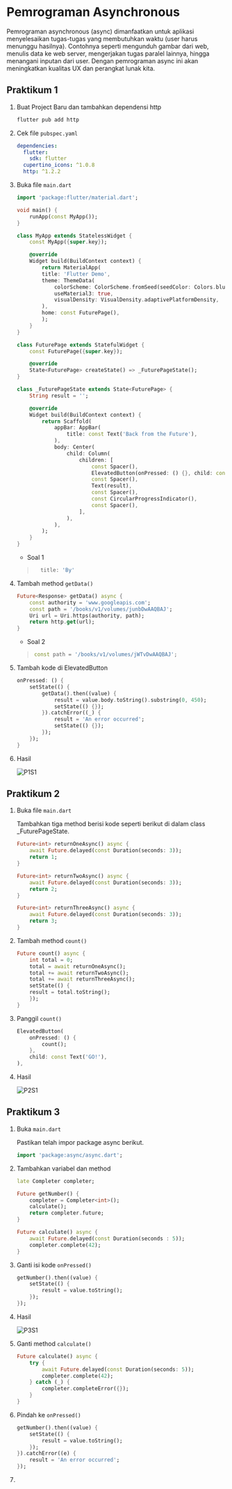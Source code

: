 # Pemrograman Asynchronous

Pemrograman asynchronous (async) dimanfaatkan untuk aplikasi menyelesaikan tugas-tugas yang membutuhkan waktu (user harus menunggu hasilnya). Contohnya seperti mengunduh gambar dari web, menulis data ke web server, mengerjakan tugas paralel lainnya, hingga menangani inputan dari user. Dengan pemrograman async ini akan meningkatkan kualitas UX dan perangkat lunak kita.

## Praktikum 1

1. Buat Project Baru dan tambahkan dependensi http

   ```bash
   flutter pub add http
   ```

2. Cek file `pubspec.yaml`

   ```yaml
   dependencies:
     flutter:
       sdk: flutter
     cupertino_icons: ^1.0.8
     http: ^1.2.2
   ```

3. Buka file `main.dart`

   ```dart
   import 'package:flutter/material.dart';

   void main() {
       runApp(const MyApp());
   }

   class MyApp extends StatelessWidget {
       const MyApp({super.key});

       @override
       Widget build(BuildContext context) {
           return MaterialApp(
           title: 'Flutter Demo',
           theme: ThemeData(
               colorScheme: ColorScheme.fromSeed(seedColor: Colors.blue),
               useMaterial3: true,
               visualDensity: VisualDensity.adaptivePlatformDensity,
           ),
           home: const FuturePage(),
           );
       }
   }

   class FuturePage extends StatefulWidget {
       const FuturePage({super.key});

       @override
       State<FuturePage> createState() => _FuturePageState();
   }

   class _FuturePageState extends State<FuturePage> {
       String result = '';

       @override
       Widget build(BuildContext context) {
           return Scaffold(
               appBar: AppBar(
                   title: const Text('Back from the Future'),
               ),
               body: Center(
                   child: Column(
                       children: [
                           const Spacer(),
                           ElevatedButton(onPressed: () {}, child: const Text('GO!')),
                           const Spacer(),
                           Text(result),
                           const Spacer(),
                           const CircularProgressIndicator(),
                           const Spacer(),
                       ],
                   ),
               ),
           );
       }
   }
   ```
    - Soal 1 
    > ```dart
    >   title: 'By'
    > ```


4. Tambah method `getData()`

   ```dart
   Future<Response> getData() async {
       const authority = 'www.googleapis.com';
       const path = '/books/v1/volumes/junbDwAAQBAJ';
       Uri url = Uri.https(authority, path);
       return http.get(url);
   }
   ```
    - Soal 2
    > ```dart
    > const path = '/books/v1/volumes/jWTvDwAAQBAJ';
    > ```
5. Tambah kode di ElevatedButton

   ```dart
   onPressed: () {
       setState(() {
           getData().then((value) {
               result = value.body.toString().substring(0, 450);
               setState(() {});
           }).catchError((_) {
               result = 'An error occurred';
               setState(() {});
           });
       });
   }
   ```

6. Hasil

   ![P1S1](img/P1S1.png)

## Praktikum 2

1. Buka file `main.dart`

   Tambahkan tiga method berisi kode seperti berikut di dalam class \_FuturePageState.

   ```dart
   Future<int> returnOneAsync() async {
       await Future.delayed(const Duration(seconds: 3));
       return 1;
   }

   Future<int> returnTwoAsync() async {
       await Future.delayed(const Duration(seconds: 3));
       return 2;
   }

   Future<int> returnThreeAsync() async {
       await Future.delayed(const Duration(seconds: 3));
       return 3;
   }
   ```

2. Tambah method `count()`

   ```dart
   Future count() async {
       int total = 0;
       total = await returnOneAsync();
       total += await returnTwoAsync();
       total += await returnThreeAsync();
       setState(() {
       result = total.toString();
       });
   }
   ```

3. Panggil `count()`

   ```dart
   ElevatedButton(
       onPressed: () {
           count();
       },
       child: const Text('GO!'),
   ),
   ```

4. Hasil

   ![P2S1](img/P2S1.png)

## Praktikum 3

1. Buka `main.dart`

   Pastikan telah impor package async berikut.

   ```dart
   import 'package:async/async.dart';
   ```

2. Tambahkan variabel dan method

   ```dart
   late Completer completer;

   Future getNumber() {
       completer = Completer<int>();
       calculate();
       return completer.future;
   }

   Future calculate() async {
       await Future.delayed(const Duration(seconds : 5));
       completer.complete(42);
   }
   ```

3. Ganti isi kode `onPressed()`

   ```dart
   getNumber().then((value) {
       setState(() {
           result = value.toString();
       });
   });
   ```

4. Hasil

   ![P3S1](img/P3S1.png)

5. Ganti method `calculate()`

   ```dart
   Future calculate() async {
       try {
           await Future.delayed(const Duration(seconds: 5));
           completer.complete(42);
       } catch (_) {
           completer.completeError({});
       }
   }
   ```

6. Pindah ke `onPressed()`

   ```dart
   getNumber().then((value) {
       setState(() {
           result = value.toString();
       });
   }).catchError((e) {
       result = 'An error occurred';
   });
   ```

7.
